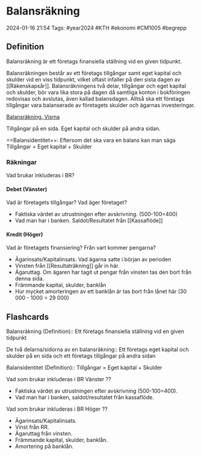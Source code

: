 # Balansräkning

2024-01-16 21:54
Tags: #year2024 #KTH #ekonomi #CM1005 #begrepp

## Definition

Balansräkning är ett företags finansiella ställning vid en given tidpunkt.

Balansräkningen består av ett företags tillgångar samt eget kapital och skulder vid en viss tidpunkt, vilket oftast infaller på den sista dagen av [[Räkenskapsår]]. Balansräkningens två delar, tillgångar och eget kapital och skulder, bör vara lika stora på dagen då samtliga konton i bokföringen redovisas och avslutas, även kallad balansdagen. Alltså ska ett företags tillgångar vara balanserade av företagets skulder och ägarnas investeringar.

[Balansräkning, Visma](https://vismaspcs.se/ekonomiska-termer/vad-ar-balansrakning)

Tillgångar på en sida. Eget kapital och skulder på andra sidan.

==Balansidentitet==: Eftersom det ska vara en balans kan man säga Tillgångar = Eget kapital + Skulder

### Räkningar

Vad brukar inkluderas i BR?

#### Debet (Vänster)

Vad är företagets tillgångar? Vad äger företaget?

- Faktiska värdet av utrustningen efter avskrivning. (500-100=400)
- Vad man har i banken. Saldot/Resultatet från [[Kassaflöde]]

#### Kredit (Höger)

Vad är företagets finansiering? Från vart kommer pengarna?

- Ägarinsats/Kapitalinsats. Vad ägarna satte i början av perioden
- Vinsten från [[Resultaträkning]] går in här.
- Ägaruttag. Om ägaren har tagit ut pengar från vinsten tas den bort från denna sida.
- Främmande kapital, skulder, banklån
- Hur mycket amorteringen av ett banklån är tas bort från lånet här (30 000 - 1000 = 29 000)

## Flashcards

Balansräkning (Definition):: Ett företags finansiella ställning vid en given tidpunkt
<!--SR:!2024-02-06,7,250!2024-02-14,15,290-->

De två delarna/sidorna av en balansräkning:: Ett företags eget kapital och skulder på en sida och ett företags tillgångar på andra sidan
<!--SR:!2024-02-04,9,250!2024-02-29,24,270-->

Balansidentitet (Definition):: Tillgångar = Eget kapital + Skulder
<!--SR:!2024-02-03,1,192!2024-02-01,1,192-->

Vad som brukar inkluderas i BR Vänster
??
- Faktiska värdet av utrustningen efter avskrivning (500-100=400).
- Vad man har i banken, saldot/resultatet från kassaflöde.
<!--SR:!2024-02-12,10,287!2024-02-02,3,249-->

Vad som brukar inkluderas i BR Höger
??
- Ägarinsats/Kapitalinsats.
- Vinst från RR.
- Ägaruttag från vinsten.
- Främmande kapital, skulder, banklån.
- Amortering på banklån.
<!--SR:!2024-02-15,10,287!2024-02-13,11,287-->
